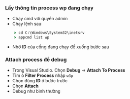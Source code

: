 ### Lấy thông tin process wp đang chạy
- Chạy cmd với quyền admin
- Chạy lệnh sau
```cmd
    > cd C:\Windows\System32\inetsrv
    > appcmd list wp
```
- Nhớ **ID** của cổng đang chạy để xuống bước sau
### Attach process để debug
- Trong Visual Studio. Chọn **Debug** -> **Attach To Process**
- Tìm ô **Filter Process** nhập `w3p`
- Chọn đúng **ID** ở bước trước
- Chọn **Attach**
- Debug như bình thường